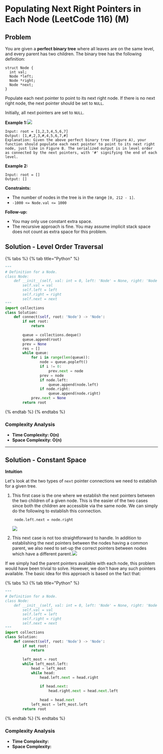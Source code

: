 # Populating Next Right Pointers in Each Node (LeetCode 116) (M)

## Problem

You are given a **perfect binary tree** where all leaves are on the same level, and every parent has two children. The binary tree has the following definition:

```
struct Node {
  int val;
  Node *left;
  Node *right;
  Node *next;
}
```

Populate each next pointer to point to its next right node. If there is no next right node, the next pointer should be set to `NULL`.

Initially, all next pointers are set to `NULL`.

**Example 1:**![](https://assets.leetcode.com/uploads/2019/02/14/116\_sample.png)

```
Input: root = [1,2,3,4,5,6,7]
Output: [1,#,2,3,#,4,5,6,7,#]
Explanation: Given the above perfect binary tree (Figure A), your function should populate each next pointer to point to its next right node, just like in Figure B. The serialized output is in level order as connected by the next pointers, with '#' signifying the end of each level.
```

**Example 2:**

```
Input: root = []
Output: []
```

**Constraints:**

* The number of nodes in the tree is in the range `[0, 212 - 1]`.
* `-1000 <= Node.val <= 1000`

**Follow-up:**

* You may only use constant extra space.
* The recursive approach is fine. You may assume implicit stack space does not count as extra space for this problem.

## Solution - Level Order Traversal

{% tabs %}
{% tab title="Python" %}
```python
"""
# Definition for a Node.
class Node:
    def __init__(self, val: int = 0, left: 'Node' = None, right: 'Node' = None, next: 'Node' = None):
        self.val = val
        self.left = left
        self.right = right
        self.next = next
"""
import collections
class Solution:
    def connect(self, root: 'Node') -> 'Node':
        if not root:
            return
        
        queue = collections.deque()
        queue.append(root)
        prev = None
        res = []
        while queue:
            for i in range(len(queue)):
                node = queue.popleft()
                if i != 0:     
                    prev.next = node
                prev = node
                if node.left:
                    queue.append(node.left)
                if node.right:
                    queue.append(node.right)
            prev.next = None
        return root
```
{% endtab %}
{% endtabs %}

### Complexity Analysis

* **Time Complexity:  O(n)**
* **Space Complexity: O(n)**

****

## Solution - Constant Space

**Intuition**

Let's look at the two types of `next` pointer connections we need to establish for a given tree.

1.  This first case is the one where we establish the next pointers between the two children of a given node. This is the easier of the two cases since both the children are accessible via the same node. We can simply do the following to establish this connection.

    ```
     node.left.next = node.right
    ```

    ![](https://leetcode.com/problems/populating-next-right-pointers-in-each-node/Figures/116/img6.png)
2. This next case is not too straightforward to handle. In addition to establishing the next pointers between the nodes having a common parent, we also need to set-up the correct pointers between nodes which have a different parent.![](https://leetcode.com/problems/populating-next-right-pointers-in-each-node/Figures/116/img7.png)

If we simply had the parent pointers available with each node, this problem would have been trivial to solve. However, we don't have any such pointers available. The basic idea for this approach is based on the fact that:



{% tabs %}
{% tab title="Python" %}
```python
"""
# Definition for a Node.
class Node:
    def __init__(self, val: int = 0, left: 'Node' = None, right: 'Node' = None, next: 'Node' = None):
        self.val = val
        self.left = left
        self.right = right
        self.next = next
"""
import collections
class Solution:
    def connect(self, root: 'Node') -> 'Node':
        if not root:
            return
        
        left_most = root
        while left_most.left:
            head = left_most
            while head:
                head.left.next = head.right
                
                if head.next:
                    head.right.next = head.next.left
                
                head = head.next
            left_most = left_most.left
        return root
```
{% endtab %}
{% endtabs %}

### Complexity Analysis

* **Time Complexity:**&#x20;
* **Space Complexity:**&#x20;
